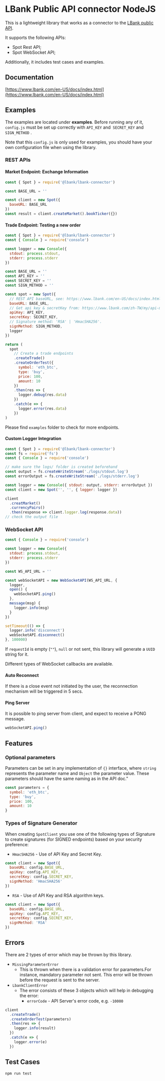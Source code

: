 # LBank Public API connector NodeJS

This is a lightweight library that works as a connector to the [LBank public API](https://www.lbank.com/en-US/docs/index.html).

It supports the following APIs:

- Spot Rest API;
- Spot WebSocket API;

Additionally, it includes test cases and examples.

## Documentation

[https://www.lbank.com/en-US/docs/index.html](https://www.lbank.com/en-US/docs/index.html)

## Examples

The examples are located under **examples**. Before running any of it, `config.js` must be set up correctly with `API_KEY` and` SECRET_KEY` and `SIGN_METHOD` .

Note that this `config.js` is only used for examples, you should have your own configuration file when using the library.

### REST APIs

#### Market Endpoint: Exchange Information

```js
const { Spot } = require('@lbank/lbank-connector')

const BASE_URL = ''

const client = new Spot({
  baseURL: BASE_URL
})
const result = client.createMarket().bookTicker({})
```

#### Trade Endpoint: Testing a new order

```js
const { Spot } = require('@lbank/lbank-connector')
const { Console } = require('console')

const logger = new Console({
  stdout: process.stdout,
  stderr: process.stderr
})

const BASE_URL = ''
const API_KEY = ''
const SECRET_KEY = ''
const SIGN_METHOD = ''

const spot = new Spot({
  // REST API baseURL, see: https://www.lbank.com/en-US/docs/index.html#url
  baseURL: BASE_URL,
  // Get api key & secretKey from: https://www.lbank.com/zh-TW/my/api-management
  apiKey: API_KEY,
  secretKey: SECRET_KEY,
  // Signature method: 'RSA' | 'HmacSHA256'.
  signMethod: SIGN_METHOD,
  logger
})

return (
  spot
    // Create a trade endpoints
    .createTrade()
    .createOrderTest({
      symbol: 'eth_btc',
      type: 'buy',
      price: 100,
      amount: 10
    })
    .then(res => {
      logger.debug(res.data)
    })
    .catch(e => {
      logger.error(res.data)
    })
)
```

Please find `examples` folder to check for more endpoints.

#### Custom Logger Integration

```javascript
const { Spot } = require('@lbank/lbank-connector')
const fs = require('fs')
const { Console } = require('console')

// make sure the logs/ folder is created beforehand
const output = fs.createWriteStream('./logs/stdout.log')
const errorOutput = fs.createWriteStream('./logs/stderr.log')

const logger = new Console({ stdout: output, stderr: errorOutput })
const client = new Spot('', '', { logger: logger })

client
  .creatMarket()
  .currencyPairs()
  .then(response => client.logger.log(response.data))
// check the output file
```

### WebSocket API

```js
const { Console } = require('console')

const logger = new Console({
  stdout: process.stdout,
  stderr: process.stderr
})

const WS_API_URL = ''

const webSocketAPI = new WebSocketAPI(WS_API_URL, {
  logger,
  open() {
    webSocketAPI.ping()
  },
  message(msg) {
    logger.info(msg)
  }
})

setTimeout(() => {
  logger.info('disconnect')
  webSocketAPI.disconnect()
}, 100000)
```

If `requestId` is empty (`""`), `null` or not sent, this library will generate a `UUID` string for it.

Different types of WebSocket callbacks are available.

#### Auto Reconnect

If there is a close event not initiated by the user, the reconnection mechanism will be triggered in 5 secs.

#### Ping Server

It is possible to ping server from client, and expect to receive a PONG message.

```javascript
webSocketAPI.ping()
```

## Features

### Optional parameters

Parameters can be set in any implementation of `{}` interface, where `string` represents the parameter name and `Object` the parameter value. These parameters should have the same naming as in the API doc."

```js
const parameters = {
  symbol: 'eth_btc',
  type: 'buy',
  price: 100,
  amount: 10
}
```

### Types of Signature Generator

When creating `SpotClient` you use one of the following types of Signature to create signatures (for SIGNED endpoints) based on your security preference:

- `HmacSHA256` - Use of API Key and Secret Key.

```js
const client = new Spot({
  baseURL: config.BASE_URL,
  apiKey: config.API_KEY,
  secretKey: config.SECRET_KEY,
  signMethod: 'HmacSHA256'
})
```

- `RSA` - Use of API Key and RSA algorithm keys.

```js
const client = new Spot({
  baseURL: config.BASE_URL,
  apiKey: config.API_KEY,
  secretKey: config.SECRET_KEY,
  signMethod: 'RSA'
})
```

## Errors

There are 2 types of error which may be thrown by this library.

- `MissingParameterError`
  - This is thrown when there is a validation error for parameters.For instance, mandatory parameter not sent. This error will be thrown before the request is sent to the server.
- `LbankClientError`
  - The error consists of these 3 objects which will help in debugging the error:
    - `errorCode` - API Server's error code, e.g. `-10000`

```js
client
  .createTrade()
  .createOrderTest(parameters)
  .then(res => {
    logger.info(result)
  })
  .catch(e => {
    logger.error(e)
  })
```

## Test Cases

`npm run test`
